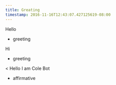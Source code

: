 ```yaml
---
title: Greating
timestamp: 2016-11-16T12:43:07.427125619-08:00
---
```


Hello
* greeting

Hi
* greeting

< Hello I am Cole Bot
* affirmative
